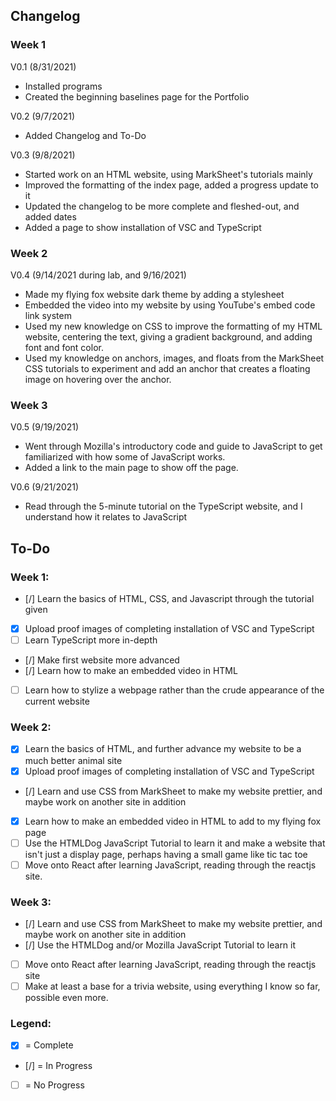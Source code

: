 ## Changelog

### Week 1
V0.1 (8/31/2021)
- Installed programs
- Created the beginning baselines page for the Portfolio

V0.2 (9/7/2021)
- Added Changelog and To-Do

V0.3 (9/8/2021)
- Started work on an HTML website, using MarkSheet's tutorials mainly
- Improved the formatting of the index page, added a progress update to it
- Updated the changelog to be more complete and fleshed-out, and added dates
- Added a page to show installation of VSC and TypeScript

### Week 2
V0.4 (9/14/2021 during lab, and 9/16/2021)
- Made my flying fox website dark theme by adding a stylesheet
- Embedded the video into my website by using YouTube's embed code link system
- Used my new knowledge on CSS to improve the formatting of my HTML website, centering the text, giving a gradient background, and adding font and font color.
- Used my knowledge on anchors, images, and floats from the MarkSheet CSS tutorials to experiment and add an anchor that creates a floating image on hovering over the anchor.

### Week 3
V0.5 (9/19/2021)
- Went through Mozilla's introductory code and guide to JavaScript to get familiarized with how some of JavaScript works.
- Added a link to the main page to show off the page.

V0.6 (9/21/2021)
- Read through the 5-minute tutorial on the TypeScript website, and I understand how it relates to JavaScript

## To-Do 

### Week 1:
- [/] Learn the basics of HTML, CSS, and Javascript through the tutorial given
- [x] Upload proof images of completing installation of VSC and TypeScript
- [ ] Learn TypeScript more in-depth
- [/] Make first website more advanced
- [/] Learn how to make an embedded video in HTML
- [ ] Learn how to stylize a webpage rather than the crude appearance of the current website

### Week 2:
- [x] Learn the basics of HTML, and further advance my website to be a much better animal site
- [x] Upload proof images of completing installation of VSC and TypeScript
- [/] Learn and use CSS from MarkSheet to make my website prettier, and maybe work on another site in addition
- [x] Learn how to make an embedded video in HTML to add to my flying fox page
- [ ] Use the HTMLDog JavaScript Tutorial to learn it and make a website that isn't just a display page, perhaps having a small game like tic tac toe
- [ ] Move onto React after learning JavaScript, reading through the reactjs site.

### Week 3:
- [/] Learn and use CSS from MarkSheet to make my website prettier, and maybe work on another site in addition
- [/] Use the HTMLDog and/or Mozilla JavaScript Tutorial to learn it 
- [ ] Move onto React after learning JavaScript, reading through the reactjs site
- [ ] Make at least a base for a trivia website, using everything I know so far, possible even more. 

### Legend: 
- [x] = Complete
- [/] = In Progress
- [ ] = No Progress 